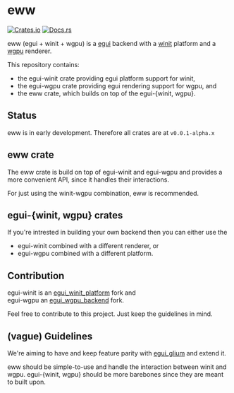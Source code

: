 # eww

[![Crates.io](https://img.shields.io/crates/v/eww.svg)](https://crates.io/crates/eww)
[![Docs.rs](https://docs.rs/eww/badge.svg)](https://docs.rs/eww)

eww (egui + winit + wgpu) is a [egui](https://github.com/emilk/egui) backend with
a [winit](https://github.com/rust-windowing/winit) platform and a [wgpu](https://github.com/gfx-rs/wgpu-rs) renderer.

This repository contains:
- the egui-winit crate providing egui platform support for winit,
- the egui-wgpu crate providing egui rendering support for wgpu, and
- the eww crate, which builds on top of the egui-{winit, wgpu}.

## Status

eww is in early development. Therefore all crates are at `v0.0.1-alpha.x`

## eww crate

The eww crate is build on top of egui-winit and egui-wgpu
  and provides a more convenient API, since it handles their interactions.

For just using the winit-wgpu combination, eww is recommended.

## egui-{winit, wgpu} crates

If you're intrested in building your own backend then you can either use the
- egui-winit combined with a different renderer, or
- egui-wgpu combined with a different platform.

## Contribution

egui-winit is an [egui\_winit\_platform](https://github.com/hasenbanck/egui_winit_platform) fork and  
egui-wgpu an [egui\_wgpu\_backend](https://github.com/hasenbanck/egui_wgpu_backend) fork.

Feel free to contribute to this project. Just keep the guidelines in mind.

## (vague) Guidelines

We're aiming to have and keep feature parity
with [egui\_glium](https://github.com/emilk/egui/tree/master/egui_glium) and extend it.

eww should be simple-to-use and handle the interaction between winit and wgpu.
egui-{winit, wgpu} should be more barebones since they are meant to built upon.


